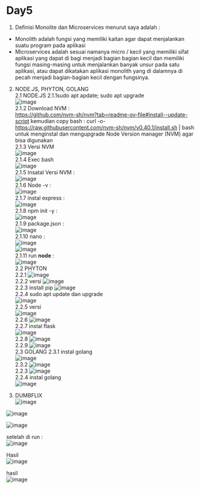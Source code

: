# Day5 <br>
1. Definisi Monolite dan Microservices menurut saya adalah : <br>
- Monolith adalah fungsi yang memiliki kaitan agar dapat menjalankan suatu program pada aplikasi <br>
- Microservices adalah sesuai namanya micro / kecil yang memiliki sifat aplikasi yang dapat di bagi menjadi bagian bagian kecil dan memiliki fungsi masing-masing untuk menjalankan banyak unsur pada satu aplikasi, atau dapat dikatakan aplikasi monolith yang di dalamnya di pecah menjadi bagian-bagian kecil dengan fungsinya. <br>
2. NODE.JS, PHYTON, GOLANG <br>
2.1 NODE.JS
  2.1.1sudo apt apdate; sudo apt upgrade <br>
![image](https://github.com/user-attachments/assets/2cff136d-0a6b-445c-bfbb-195b5d90dc2a) <br>
2.1.2 Download NVM : <br> https://github.com/nvm-sh/nvm?tab=readme-ov-file#install--update-script kemudian copy bash : curl -o- https://raw.githubusercontent.com/nvm-sh/nvm/v0.40.1/install.sh | bash <br> untuk menginstal dan mengupgrade Node Version manager (NVM) agar bisa digunakan <br>
2.1.3 Versi NVM <br> ![image](https://github.com/user-attachments/assets/078c03d4-5925-4737-b7a5-47e2e62766db) <br>
2.1.4 Exec bash <br> ![image](https://github.com/user-attachments/assets/873e4088-ea99-4f62-b3f9-38ea06c72730) <br>
2.1.5 Insatal Versi NVM : <br> ![image](https://github.com/user-attachments/assets/e36fcf4a-bf96-494e-b959-e85289fbe4fb) <br>
2.1.6 Node -v : <br> ![image](https://github.com/user-attachments/assets/4f7ae12d-1b8e-4f05-91ba-d9c108a30d6f) <br>
2.1.7 instal express : <br> ![image](https://github.com/user-attachments/assets/fb71302b-36cf-4531-a94c-e3303a777204) <br>
2.1.8 npm init -y : <br> ![image](https://github.com/user-attachments/assets/8da96979-10f2-4d21-994c-e12f441bd0fe) <br>
2.1.9 package.json : <br> ![image](https://github.com/user-attachments/assets/36b8fcfd-40ca-4788-a22a-944489626e02) <br>
2.1.10 nano : <br> ![image](https://github.com/user-attachments/assets/2d828c65-02f9-4c36-aa42-4d39456ccbea) <br> ![image](https://github.com/user-attachments/assets/690b7c95-cd4b-4f4d-ad47-86dd7fa13170) <br>
2.1.11 run **node** : <br> ![image](https://github.com/user-attachments/assets/9d2e695c-7250-48ae-be64-ac45c1c9c92f) <br>
 2.2  PHYTON <br>
 2.2.1 ![image](https://github.com/user-attachments/assets/e21a36a3-2933-4da8-8757-90a79982a309) <br>
 2.2.2 versi ![image](https://github.com/user-attachments/assets/cabd85eb-edc1-4c62-a38b-bdb300640e6a) <br>
 2.2.3 install pip ![image](https://github.com/user-attachments/assets/2bd0ea33-d37e-4f5c-9b87-a5c1c61362ea) <br>
 2.2.4 sudo apt update dan upgrade <br> ![image](https://github.com/user-attachments/assets/dd23d60f-daf9-4371-996a-814f4e322d99) <br>
 2.2.5 versi <br> ![image](https://github.com/user-attachments/assets/3cb312a0-b368-4f1a-ba15-09c2de93f5b6) <br>
 2.2.6 ![image](https://github.com/user-attachments/assets/4f26b73b-2d6d-4d74-99a1-a6179eb6c55d) <br>
 2.2.7 instal flask <br> ![image](https://github.com/user-attachments/assets/4ffea614-a88c-4359-b325-cbf021840ab9) <br>
 2.2.8 ![image](https://github.com/user-attachments/assets/be343652-0db6-405a-bd45-948561d483fb) <br>
 2.2.9 ![image](https://github.com/user-attachments/assets/b3dcc6e3-13b8-4529-9e62-669f94d62297) <br>
  2.3 GOLANG
  2.3.1 instal golang <br> ![image](https://github.com/user-attachments/assets/48e38bee-b3ec-47b2-a546-9269907135b5) <br>
  2.3.2 ![image](https://github.com/user-attachments/assets/84d9f20d-70fc-4142-ba2b-234eabb77501) <br>
  2.2.3 ![image](https://github.com/user-attachments/assets/91dcb4ff-9091-48c5-8a0d-f336d92406a8) <br>
  2.2.4  instal golang <br> ![image](https://github.com/user-attachments/assets/471a9c22-da07-454f-8501-ba858e181368)  <br>
  

3. DUMBFLIX <br>
![image](https://github.com/user-attachments/assets/13896ce0-99b7-404a-973e-f65ba7958246) <br>

![image](https://github.com/user-attachments/assets/eafefef8-0d17-4284-8f69-7258709852df) <br>

 ![image](https://github.com/user-attachments/assets/fc8cda8d-4358-4aef-9c20-4875ed4e9d50) <br>




   setelah di run : <br> ![image](https://github.com/user-attachments/assets/9ec91032-317b-4c57-863f-98c7bedec4b4) <br>

   Hasil <br> ![image](https://github.com/user-attachments/assets/c23fbc39-a5fb-47ad-818e-2e0043f09fea)





hasil <br> ![image](https://github.com/user-attachments/assets/2308c9fd-5c64-4658-85de-ded16a467e92) <br>











  
